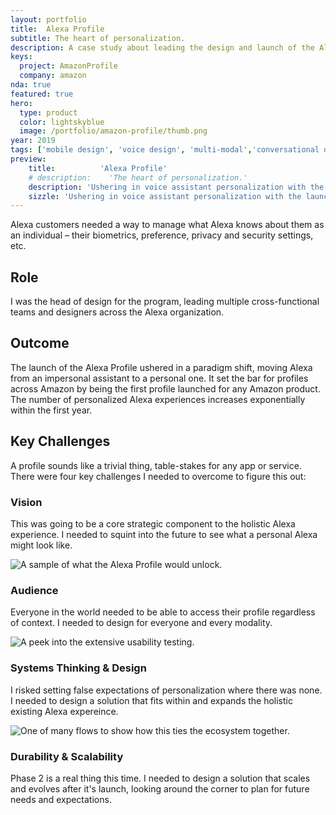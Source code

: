 ```yaml
---
layout: portfolio
title:  Alexa Profile
subtitle: The heart of personalization.
description: A case study about leading the design and launch of the Alexa Profile.
keys:
  project: AmazonProfile
  company: amazon
nda: true
featured: true
hero:
  type: product
  color: lightskyblue
  image: /portfolio/amazon-profile/thumb.png
year: 2019
tags: ['mobile design', 'voice design', 'multi-modal','conversational design', 'personalization', '0-to-1', 'product design', 'leadership', 'platform']
preview:
    title:          'Alexa Profile'
    # description:    'The heart of personalization.'
    description: 'Ushering in voice assistant personalization with the launch of the Alexa Profile. A paradigm shift for the industry and the first person-level profile across Amazon and the landscape of voice assistants.'
    sizzle: 'Ushering in voice assistant personalization with the launch of the Alexa Profile. A paradigm shift for the industry and the first person-level profile across Amazon and the landscape of voice assistants.'
---
```


Alexa customers needed a way to manage what Alexa knows about them as an individual – their biometrics, preference, privacy and security settings, etc.

## Role
I was the head of design for the program, leading multiple cross-functional teams and designers across the Alexa organization.

## Outcome
The launch of the Alexa Profile ushered in a paradigm shift, moving Alexa from an impersonal assistant to a personal one. It set the bar for profiles across Amazon by being the first profile launched for any Amazon product. The number of personalized Alexa experiences increases exponentially within the first year.

## Key Challenges
A profile sounds like a trivial thing, table-stakes for any app or service. There were four key challenges I needed to overcome to figure this out:

### Vision
This was going to be a core strategic component to the holistic Alexa experience. I needed to squint into the future to see what a personal Alexa might look like.

![A sample of what the Alexa Profile would unlock.](/portfolio/amazon-profile/profile1.png)

### Audience
Everyone in the world needed to be able to access their profile regardless of context. I needed to design for everyone and every modality.

![A peek into the extensive usability testing.](/portfolio/amazon-profile/profile2.png)

### Systems Thinking & Design
I risked setting false expectations of personalization where there was none. I needed to design a solution that fits within and expands the holistic existing Alexa expereince.

![One of many flows to show how this ties the ecosystem together.](/portfolio/amazon-profile/profile3.png)

### Durability & Scalability
Phase 2 is a real thing this time. I needed to design a solution that scales and evolves after it's launch, looking around the corner to plan for future needs and expectations.
